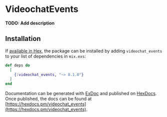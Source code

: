 # VideochatEvents

**TODO: Add description**

## Installation

If [available in Hex](https://hex.pm/docs/publish), the package can be installed
by adding `videochat_events` to your list of dependencies in `mix.exs`:

```elixir
def deps do
  [
    {:videochat_events, "~> 0.1.0"}
  ]
end
```

Documentation can be generated with [ExDoc](https://github.com/elixir-lang/ex_doc)
and published on [HexDocs](https://hexdocs.pm). Once published, the docs can
be found at [https://hexdocs.pm/videochat_events](https://hexdocs.pm/videochat_events).
